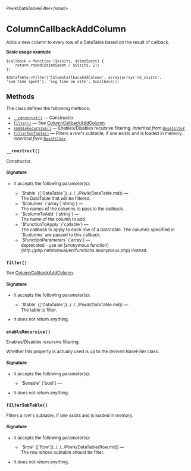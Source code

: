 <small>Piwik\DataTable\Filter\</small>

ColumnCallbackAddColumn
=======================

Adds a new column to every row of a DataTable based on the result of callback.

**Basic usage example**

    $callback = function ($visits, $timeSpent) {
        return round($timeSpent / $visits, 2);
    };

    $dataTable->filter('ColumnCallbackAddColumn', array(array('nb_visits', 'sum_time_spent'), 'avg_time_on_site', $callback));

Methods
-------

The class defines the following methods:

- [`__construct()`](#__construct) &mdash; Constructor.
- [`filter()`](#filter) &mdash; See [ColumnCallbackAddColumn](/api-reference/Piwik/DataTable/Filter/ColumnCallbackAddColumn).
- [`enableRecursive()`](#enablerecursive) &mdash; Enables/Disables recursive filtering. *inherited from* [`BaseFilter`](../../../Piwik/DataTable/BaseFilter.md)
- [`filterSubTable()`](#filtersubtable) &mdash; Filters a row's subtable, if one exists and is loaded in memory. *inherited from* [`BaseFilter`](../../../Piwik/DataTable/BaseFilter.md)

<a name="__construct" id="__construct"></a>
<a name="__construct" id="__construct"></a>
### `__construct()`

Constructor.

#### Signature

-  It accepts the following parameter(s):

   <ul>
   <li>
      <div markdown="1" class="parameter">
      `$table` ([`DataTable`](../../../Piwik/DataTable.md)) &mdash;

      <div markdown="1" class="param-desc"> The DataTable that will be filtered.</div>

      <div style="clear:both;"/>

      </div>
   </li>
   <li>
      <div markdown="1" class="parameter">
      `$columns` (`array`|`string`) &mdash;

      <div markdown="1" class="param-desc"> The names of the columns to pass to the callback.</div>

      <div style="clear:both;"/>

      </div>
   </li>
   <li>
      <div markdown="1" class="parameter">
      `$columnToAdd` (`string`) &mdash;

      <div markdown="1" class="param-desc"> The name of the column to add.</div>

      <div style="clear:both;"/>

      </div>
   </li>
   <li>
      <div markdown="1" class="parameter">
      `$functionToApply` (`callable`) &mdash;

      <div markdown="1" class="param-desc"> The callback to apply to each row of a DataTable. The columns specified in `$columns` are passed to this callback.</div>

      <div style="clear:both;"/>

      </div>
   </li>
   <li>
      <div markdown="1" class="parameter">
      `$functionParameters` (`array`) &mdash;

      <div markdown="1" class="param-desc"> deprecated - use an [anonymous function](http://php.net/manual/en/functions.anonymous.php) instead.</div>

      <div style="clear:both;"/>

      </div>
   </li>
   </ul>

<a name="filter" id="filter"></a>
<a name="filter" id="filter"></a>
### `filter()`

See [ColumnCallbackAddColumn](/api-reference/Piwik/DataTable/Filter/ColumnCallbackAddColumn).

#### Signature

-  It accepts the following parameter(s):

   <ul>
   <li>
      <div markdown="1" class="parameter">
      `$table` ([`DataTable`](../../../Piwik/DataTable.md)) &mdash;

      <div markdown="1" class="param-desc"> The table to filter.</div>

      <div style="clear:both;"/>

      </div>
   </li>
   </ul>
- It does not return anything.

<a name="enablerecursive" id="enablerecursive"></a>
<a name="enableRecursive" id="enableRecursive"></a>
### `enableRecursive()`

Enables/Disables recursive filtering.

Whether this property is actually used
is up to the derived BaseFilter class.

#### Signature

-  It accepts the following parameter(s):

   <ul>
   <li>
      <div markdown="1" class="parameter">
      `$enable` (`bool`) &mdash;

      <div markdown="1" class="param-desc"></div>

      <div style="clear:both;"/>

      </div>
   </li>
   </ul>
- It does not return anything.

<a name="filtersubtable" id="filtersubtable"></a>
<a name="filterSubTable" id="filterSubTable"></a>
### `filterSubTable()`

Filters a row's subtable, if one exists and is loaded in memory.

#### Signature

-  It accepts the following parameter(s):

   <ul>
   <li>
      <div markdown="1" class="parameter">
      `$row` ([`Row`](../../../Piwik/DataTable/Row.md)) &mdash;

      <div markdown="1" class="param-desc"> The row whose subtable should be filter.</div>

      <div style="clear:both;"/>

      </div>
   </li>
   </ul>
- It does not return anything.

